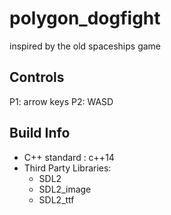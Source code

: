 # polygon_dogfight
inspired by the old spaceships game

## Controls
P1: arrow keys
P2: WASD

## Build Info
- C++ standard : c++14
- Third Party Libraries:
    - SDL2
    - SDL2_image
    - SDL2_ttf
